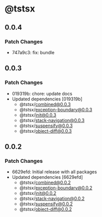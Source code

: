 # @tstsx

## 0.0.4

### Patch Changes

- 747a9c3: fix: bundle

## 0.0.3

### Patch Changes

- 019319b: chore: update docs
- Updated dependencies [019319b]
  - @tstsx/combined@0.0.3
  - @tstsx/exception-boundary@0.0.3
  - @tstsx/init@0.0.3
  - @tstsx/stack-navigation@0.0.3
  - @tstsx/suspensify@0.0.3
  - @tstsx/object-diff@0.0.3

## 0.0.2

### Patch Changes

- 6629efd: Initial release with all packages
- Updated dependencies [6629efd]
  - @tstsx/combined@0.0.2
  - @tstsx/exception-boundary@0.0.2
  - @tstsx/init@0.0.2
  - @tstsx/stack-navigation@0.0.2
  - @tstsx/suspensify@0.0.2
  - @tstsx/object-diff@0.0.2
